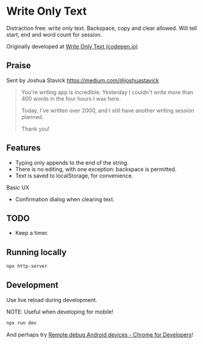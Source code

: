 
# Write Only Text

Distraction free: write only text. Backspace, copy and clear allowed. Will tell start, end and word count for session.

Originally developed at [Write Only Text (codepen.io)](https://codepen.io/mihaibirsan/full/rNWdoJj)

## Praise

Sent by Joshua Stavick https://medium.com/@joshuastavick

> You're writing app is incredible. Yesterday I couldn't write more than 400 words in the four hours I was here. 
> 
> Today, I've written over 2000, and I still have another writing session planned. 
> 
> Thank you!

## Features
+ Typing only appends to the end of the string. 
+ There is no editing, with one exception: backspace is permitted.
+ Text is saved to localStorage, for convenience.

Basic UX
+ Confirmation dialog when clearing text.

## TODO
+ Keep a timer.

## Running locally

```sh
npx http-server
```

## Development

Use live reload during development.

NOTE: Useful when developing for mobile!

```sh
npx run dev
```

And perhaps try [Remote debug Android devices - Chrome for Developers](https://developer.chrome.com/docs/devtools/remote-debugging/)!
